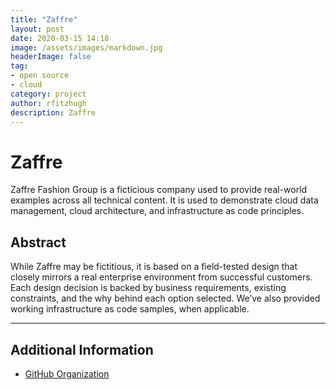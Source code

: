 ```yaml
---
title: "Zaffre"
layout: post
date: 2020-03-15 14:18
image: /assets/images/markdown.jpg
headerImage: false
tag:
- open source
- cloud
category: project
author: rfitzhugh
description: Zaffre
---
```


# Zaffre

Zaffre Fashion Group is a ficticious company used to provide real-world examples across all technical content. It is used to demonstrate cloud data management, cloud architecture, and infrastructure as code principles.

## Abstract

While Zaffre may be fictitious, it is based on a field-tested design that closely mirrors a real enterprise environment from successful customers. Each design decision is backed by business requirements, existing constraints, and the why behind each option selected. We’ve also provided working infrastructure as code samples, when applicable.

---

## Additional Information

* [GitHub Organization](https://github.com/zaffrefashiongroup)